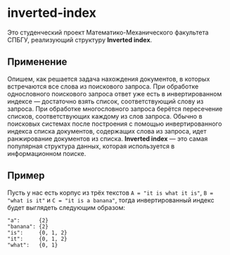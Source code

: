 # inverted-index
Это студенческий проект Математико-Механического факультета СПБГУ, реализующий структуру **Inverted index**. 
## Применение
Опишем, как решается задача нахождения документов, в которых встречаются все слова из поискового запроса. 
При обработке однословного поискового запроса ответ уже есть в инвертированном индексе — достаточно взять список, 
соответствующий слову из запроса. При обработке многословного запроса берётся пересечение списков, соответствующих каждому из слов запроса.
Обычно в поисковых системах после построения с помощью инвертированного индекса списка документов, содержащих слова из запроса, 
идет ранжирование документов из списка. **Inverted index** — это самая популярная структура данных, которая используется в 
информационном поиске.
## Пример
Пусть у нас есть корпус из трёх текстов `A = "it is what it is"`, `B = "what is it"` и `C = "it is a banana"`, 
тогда инвертированный индекс будет выглядеть следующим образом:
```
"a":      {2}
"banana": {2}
"is":     {0, 1, 2}
"it":     {0, 1, 2}
"what":   {0, 1}
```

